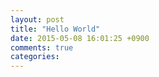 ```yaml
---
layout: post
title: "Hello World"
date: 2015-05-08 16:01:25 +0900
comments: true
categories: 
---
```

